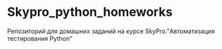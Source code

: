 # Skypro_python_homeworks
Репозиторий для домашних заданий на курсе SkyPro."Автоматизация тестирования Python”
